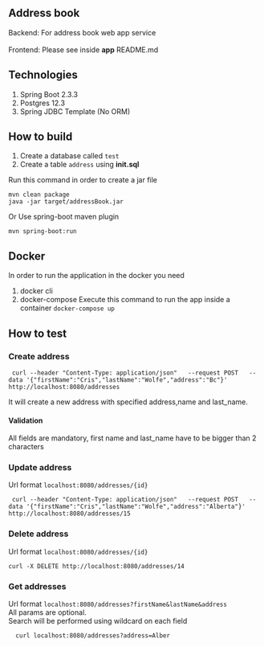 ## Address book
Backend: For address book web app service <br /> 
<br />
Frontend: Please see inside **app** README.md

## Technologies
1. Spring Boot 2.3.3
2. Postgres 12.3
3. Spring JDBC Template (No ORM)

## How to build

1. Create a database called `test`
2. Create a table `address` using **init.sql**

Run this command in order to create a jar file
```
mvn clean package
java -jar target/addressBook.jar
```
Or Use spring-boot maven plugin
```
mvn spring-boot:run
```

## Docker 
In order to run the application in the docker you need
1. docker cli
2. docker-compose
Execute this command to run the app inside a container
``
docker-compose up
``

## How to test

### Create address
```
 curl --header "Content-Type: application/json"   --request POST   --data '{"firstName":"Cris","lastName":"Wolfe","address":"Bc"}'   http://localhost:8080/addresses
```
It will create a new address with specified address,name and last_name.
#### Validation
All fields are mandatory, first name and last_name have to be bigger than 2 characters

### Update address
Url format `localhost:8080/addresses/{id}`
```
 curl --header "Content-Type: application/json"   --request POST   --data '{"firstName":"Cris","lastName":"Wolfe","address":"Alberta"}'   http://localhost:8080/addresses/15
```

### Delete address
Url format `localhost:8080/addresses/{id}`
```
curl -X DELETE http://localhost:8080/addresses/14
```

### Get addresses 
Url format `localhost:8080/addresses?firstName&lastName&address` <br />
All params are optional. <br />
Search will be performed using wildcard on each field
```
  curl localhost:8080/addresses?address=Alber
```

